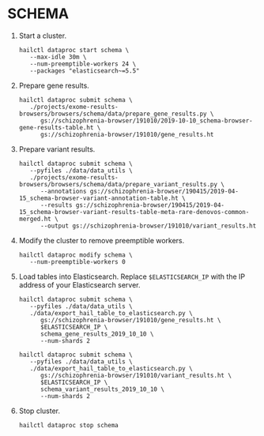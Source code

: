 # SCHEMA

1. Start a cluster.

   ```
   hailctl dataproc start schema \
      --max-idle 30m \
      --num-preemptible-workers 24 \
      --packages "elasticsearch~=5.5"
   ```

2. Prepare gene results.

   ```
   hailctl dataproc submit schema \
      ./projects/exome-results-browsers/browsers/schema/data/prepare_gene_results.py \
         gs://schizophrenia-browser/191010/2019-10-10_schema-browser-gene-results-table.ht \
         gs://schizophrenia-browser/191010/gene_results.ht
   ```

3. Prepare variant results.

   ```
   hailctl dataproc submit schema \
      --pyfiles ./data/data_utils \
      ./projects/exome-results-browsers/browsers/schema/data/prepare_variant_results.py \
         --annotations gs://schizophrenia-browser/190415/2019-04-15_schema-browser-variant-annotation-table.ht \
         --results gs://schizophrenia-browser/190415/2019-04-15_schema-browser-variant-results-table-meta-rare-denovos-common-merged.ht \
         --output gs://schizophrenia-browser/191010/variant_results.ht
   ```

4. Modify the cluster to remove preemptible workers.

   ```
   hailctl dataproc modify schema \
      --num-preemptible-workers 0
   ```

5. Load tables into Elasticsearch. Replace `$ELASTICSEARCH_IP` with the IP address of your Elasticsearch server.

   ```
   hailctl dataproc submit schema \
      --pyfiles ./data/data_utils \
      ./data/export_hail_table_to_elasticsearch.py \
         gs://schizophrenia-browser/191010/gene_results.ht \
         $ELASTICSEARCH_IP \
         schema_gene_results_2019_10_10 \
         --num-shards 2

   hailctl dataproc submit schema \
      --pyfiles ./data/data_utils \
      ./data/export_hail_table_to_elasticsearch.py \
         gs://schizophrenia-browser/191010/variant_results.ht \
         $ELASTICSEARCH_IP \
         schema_variant_results_2019_10_10 \
         --num-shards 2
   ```

6. Stop cluster.

   ```
   hailctl dataproc stop schema
   ```
